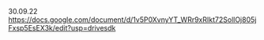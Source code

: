 30.09.22 
https://docs.google.com/document/d/1v5P0XvnyYT_WRr9xRIkt72SollOj805jFxsp5EsEX3k/edit?usp=drivesdk
